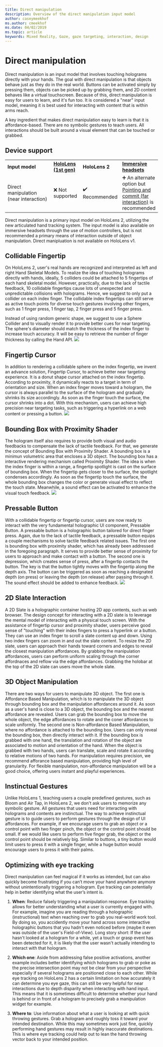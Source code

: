 ```yaml
---
title: Direct manipulation
description: Overview of the direct manipulation input model
author: caseymeekhof
ms.author: cmeekhof
ms.date: 04/02/2019
ms.topic: article
keywords: Mixed Reality, Gaze, gaze targeting, interaction, design
---
```


# Direct manipulation
Direct manipulation is an input model that involves touching holograms directly with your hands.  The goal with direct manipulation is that objects behave just as they do in the real world. Buttons can be activated simply by pressing them, objects can be picked up by grabbing them, and 2D content behaves like a virtual touchscreen.  Because of this, direct manipulation is easy for users to learn, and it's fun too.  It is considered a "near" input model, meaning it is best used for interacting with content that is within arms reach.

A key ingredient that makes direct manipulation easy to learn is that it is affordance-based. There are no symbolic gestures to teach users. All interactions should be built around a visual element that can be touched or grabbed.

## Device support

<table>
    <colgroup>
    <col width="40%" />
    <col width="20%" />
    <col width="20%" />
    <col width="20%" />
    </colgroup>
    <tr>
        <td><strong>Input model</strong></td>
        <td><a href="hololens-hardware-details.md"><strong>HoloLens (1st gen)</strong></a></td>
        <td><strong>HoloLens 2</strong></td>
        <td><a href="immersive-headset-hardware-details.md"><strong>Immersive headsets</strong></a></td>
    </tr>
     <tr>
        <td>Direct manipulation (near interaction)</td>
        <td>❌ Not supported</td>
        <td>✔️ Recommended</td>
        <td>➕ An alternate option but <a href="TBD-fill-in-file-name.md">Pointing and commit (far interaction)</a> is recommended</td>
    </tr>
</table>

Direct manipulation is a primary input model on HoloLens 2, utilizing the new articulated hand tracking system. The input model is also available on immersive headsets through the use of motion controllers, but is not recommended a primary means of interaction outside of object manipulation.  Direct manipluation is not available on HoloLens v1.

## Collidable Fingertip
On HoloLens 2, user's real hands are recognized and interpreted as left and right Hand Skeletal Models. To realize the idea of touching holograms directly with hands, ideally, 5 colliders could be attached to 5 fingertips of each hand skeletal model. However, practically, due to the lack of tactile feedback, 10 collidable fingertips cause lots of unexpected and unpredictable collisions with holograms. Hence, we suggest to only put a collider on each index finger. The collidable index fingertips can still serve as active touch points for diverse touch gestures involving other fingers, such as 1 finger press, 1 finger tap, 2 finger press and 5 finger press.

Instead of using random generic shape, we suggest to use a Sphere Collider and to visually render it to provide better cues for near targeting. The sphere's diameter should match the thickness of the index finger to increase touch accuracy. It will be easy to retrieve the number of finger thickness by calling the Hand API.
![](images/Collidable-Fingertip-720px.jpg)<br>

## Fingertip Cursor
In addition to rendering a collidable sphere on the index fingertip, we invent an advance solution, Fingertip Cursor, to achieve better near targeting experience. It is a donut shape cursor attached on the index fingertip. According to proximity, it dynamically reacts to a target in term of orientation and size. When an index finger moves toward a hologram, the cursor is always parallel to the surface of the hologram and gradually shrinks its size accordingly. As soon as the finger touch the surface, the cursor shrinks into a dot. With this mechanism, users can achieve high precision near targeting tasks, such as triggering a hyperlink on a web content or pressing a button.
![](images/Fingertip-Cursor-720px.jpg)<br>

## Bounding Box with Proximity Shader
The hologram itself also requires to provide both visual and audio feedbacks to compensate the lack of tactile feedback. For that, we generate the concept of Bounding Box with Proximity Shader. A bounding box is a minimun volumetric area that encloses a 3D object. The bounding box has a interactive rendering mechanism called Proximity Shader. The idea is when the index finger is within a range, a fingertip spotlight is cast on the surface of bounding box. When the fingertip gets closer to the surface, the spotlight condenses accordingly. As soon as the fingertip touch the surface, the whole bounding box changes the color or generate visual effect to reflect the touch state. Meanwhile, a sound effect can be activated to enhance the visual touch feedback.
![](images/Bounding-Box-With-Proximity-Shader-720px.jpg)<br>

## Pressable Button
With a collidable fingertip or fingertip cursor, users are now ready to interact with the very fundamental holographic UI component, Pressable Button. A pressable button is a holographic button tailored for direct finger press. Again, due to the lack of tactile feedback, a pressable button equips a couple mechanisms to solve tactile feedback related issues. The first one is bounding box with proximity shader, which has already been addressed in the foregoing paragraph. It serves to provide better sense of proximity for users to approach and make contact with a button. The second one is depression, which creates sense of press, after a fingertip contacts the button. The key is that the button tightly moves with the fingertip along the depth axis. The button can be triggered as soon as reaching a designated depth (on press) or leaving the depth (on release) after passing through it. The sound effect should be added to enhance feedback.
![](images/Pressable-Button-720px.jpg)<br>

## 2D Slate Interaction
A 2D Slate is a holographic container hosting 2D app contents, such as web browser. The design concept for interacting with a 2D slate is to leverage the mental model of interacting with a physical touch screen. With the assistance of fingertip cursor and proximity shader, users perceive good sense of "touching" with their index fingers to press a hyperlink or a button. They can use an index finger to scroll a slate content up and down. Using two index fingers can zoom in and out the slate content. To resize the 2D slate, users can approach their hands toward corners and edges to reveal the closest manipulation affordances. By grabbing the manipulation affordances, users can perform uniform scaling through the corner affordnaces and reflow via the edge affordances. Grabbing the holobar at the top of the 2D slate can users move the whole slate. 

## 3D Object Manipulation
There are two ways for users to manipulate 3D object. The first one is Affordance Based Manipulation, which is to manipulate the 3D object through bounding box and the manipulation affordances around it. As soon as a user's hand is close to a 3D object, the bounding box and the nearest affordance are revealed. Users can grab the bounding box to move the whole object, the edge affordances to rotate and the coner affordances to scale uniformly. The second one is Non-affordance Based Manipulation, where no affordance is attached to the bounding box. Users can only reveal the bounding box, then directly interact with it. If the bounding box is grabbed with one hand, the translation and rotation of the object are associated to motion and orientation of the hand. When the object is grabbed with two hands, users can translate, scale and rotate it according to relative motions of two hands. For manipulation requires precision, we recommend afforance based manipulation, providing high level of granularity. For flexible manipulation, non-affordance manipulation will be a good choice, offering users instant and playful experiences. 

## Instinctual Gestures
Unlike HoloLens 1, teaching users a couple predefined gestures, such as Bloom and Air Tap, in HoloLens 2, we don't ask users to memorize any symbolic gesture. All gestures that users need for interacting with holograms and contents are instinctual. The way to achieve instinctual gesture is to guide users to perform gestures through the design of UI affordances. For example, if we encourage users to grab an object or a control point with two finger pinch, the object or the control point should be small. If we would like users to perform five finger grab, the object or the control point should be relatively big. Similar to buttons, a tiny button would limit users to press it with a single finger, while a huge button would encourage users to press it with their palms.

## Optimizing with eye tracking
Direct manipulation can feel magical if it works as intended, but can also quickly become frustrating if you can’t move your hand anywhere anymore without unintentionally triggering a hologram.
Eye tracking can potentially help in better identifying what the user’s intent is. 

1.	**When**: 
Reduce falsely triggering a manipulation response. Eye tracking allows for better understanding what a user is currently engaged with. 
For example, imagine you are reading through a holographic (instructional) text when reaching over to grab you real-world work tool.
By doing so, you accidently move your hand across some interactive holographic buttons that you hadn't even noticed before (maybe it even was outside of the user's Field-of-View).
Long story short: If the user hasn't looked at a hologram for a while, yet a touch or grasp event has been detected for it, it is likely that the user wasn't actually intending to interact with that hologram. 

2.	**Which one**: 
Aside from addressing false positive activations, another example includes better identifying which holograms to grab or poke as the precise intersection point may not be clear from your perspective especially if several holograms are positioned close to each other. 
While eye tracking on HoloLens 2 has a certain limitation on how accurately it can determine you eye gaze, this can still be very helpful for near interactions due to depth disparity when interacting with hand input. 
This means that it is sometimes difficult to determine whether your hand is behind or in front of a hologram to precisely grab a manipulation widget for example.

3.	**Where to**: 
Use information about what a user is looking at with quick throwing gestures. 
Grab a hologram and roughly toss it toward your intended destination. 
While this may sometimes work just fine, quickly performing hand gestures may result in highly inaccurate destinations.
This is where eye tracking could help out to lean the hand throwing vector back to your intended position.
